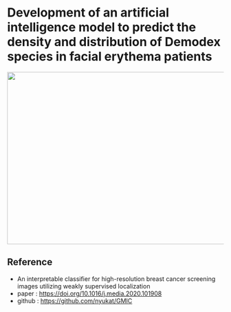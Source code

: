 # Development of an artificial intelligence model to predict the density and distribution of Demodex species in facial erythema patients
<img src="https://github.com/L-YUNNA/demodex_GMIC_pytorch/assets/129636660/7d3524a7-625f-4ef3-a8b7-87fb1bd0d539" width="600" height="400"/>

## Reference
- An interpretable classifier for high-resolution breast cancer screening images utilizing weakly supervised localization
- paper : https://doi.org/10.1016/j.media.2020.101908
- github : https://github.com/nyukat/GMIC
